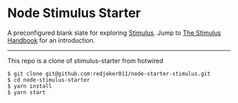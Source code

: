 # Node Stimulus Starter

A preconfigured blank slate for exploring [Stimulus](https://github.com/hotwired/stimulus). Jump to [The Stimulus Handbook](https://stimulus.hotwired.dev/handbook/introduction) for an introduction.

---
This repo is a clone of stimulus-starter from hotwired

```
$ git clone git@github.com:redjoker011/node-starter-stimulus.git
$ cd node-stimulus-starter
$ yarn install
$ yarn start
```

